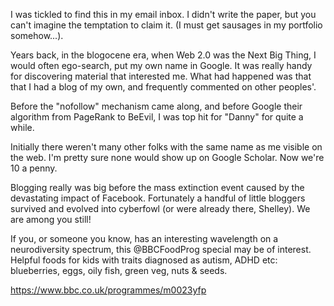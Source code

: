 I was tickled to find this in my email inbox. I didn't write the paper, but you can't imagine the temptation to claim it. (I must get sausages in my portfolio somehow...).

Years back, in the blogocene era, when Web 2.0 was the Next Big Thing, I would often ego-search, put my own name in Google. It was really handy for discovering material that interested me. What had happened was that that I had a blog of my own, and frequently commented on other peoples'. 

Before the "nofollow" mechanism came along, and before Google their algorithm from PageRank to BeEvil, I was top hit for "Danny" for quite a while.
 
Initially there weren't many other folks with the same name as me visible on the web. I'm pretty sure none would show up on Google Scholar. Now we're 10 a penny.

Blogging really was big before the mass extinction event caused by the devastating impact of Facebook. Fortunately a handful of little bloggers survived and evolved into cyberfowl (or were already there, Shelley). 
We are among you still!

If you, or someone you know, has an interesting wavelength on a neurodiversity spectrum, this @BBCFoodProg special may be of interest.
Helpful foods for kids with traits diagnosed as autism, ADHD etc: blueberries, eggs, oily fish, green veg, nuts & seeds.

https://www.bbc.co.uk/programmes/m0023yfp